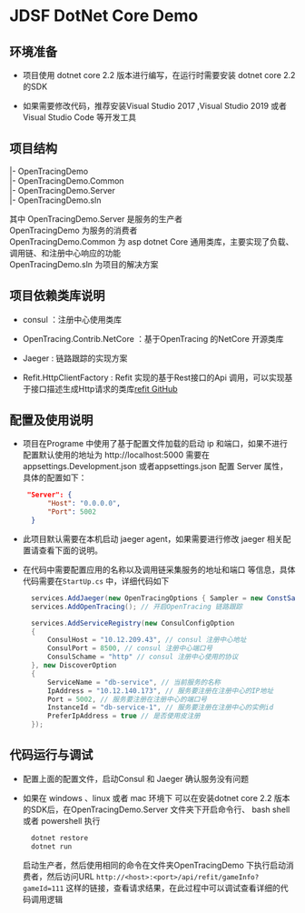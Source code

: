 # JDSF DotNet Core Demo

## 环境准备

* 项目使用 dotnet core 2.2 版本进行编写，在运行时需要安装 dotnet core 2.2 的SDK

* 如果需要修改代码，推荐安装Visual Studio 2017 ,Visual Studio 2019 或者 Visual Studio Code 等开发工具
  
## 项目结构

|- OpenTracingDemo  
|- OpenTracingDemo.Common  
|- OpenTracingDemo.Server  
|- OpenTracingDemo.sln

其中 OpenTracingDemo.Server 是服务的生产者  
OpenTracingDemo 为服务的消费者  
OpenTracingDemo.Common 为 asp dotnet Core 通用类库，主要实现了负载、调用链、和注册中心响应的功能  
OpenTracingDemo.sln 为项目的解决方案

## 项目依赖类库说明

* consul ：注册中心使用类库

* OpenTracing.Contrib.NetCore ：基于OpenTracing 的NetCore 开源类库

* Jaeger : 链路跟踪的实现方案

* Refit.HttpClientFactory : Refit 实现的基于Rest接口的Api 调用，可以实现基于接口描述生成Http请求的类库[refit GitHub](https://github.com/reactiveui/refit)

## 配置及使用说明

* 项目在Programe 中使用了基于配置文件加载的启动 ip 和端口，如果不进行配置默认使用的地址为 http://localhost:5000 需要在 appsettings.Development.json 或者appsettings.json 配置 Server 属性，具体的配置如下：  

  ```json
   "Server": {
        "Host": "0.0.0.0",
        "Port": 5002
    }
  ```
* 此项目默认需要在本机启动 jaeger agent，如果需要进行修改 jaeger 相关配置请查看下面的说明。

* 在代码中需要配置应用的名称以及调用链采集服务的地址和端口 等信息，具体代码需要在`StartUp.cs` 中，详细代码如下

  ```csharp
    services.AddJaeger(new OpenTracingOptions { Sampler = new ConstSampler(true), SenderType = SenderType.UDPSender }); //添加 jaeger 配置信息，可以配置调用的地址 详细查看OpenTracingDemo.Common/ServiceCollectionExtensions/JaegerServiceCollectionExtensions 中的初始化Jaeger 代码
    services.AddOpenTracing(); // 开启OpenTracing 链路跟踪

    services.AddServiceRegistry(new ConsulConfigOption
    {
        ConsulHost = "10.12.209.43", // consul 注册中心地址
        ConsulPort = 8500, // consul 注册中心端口号
        ConsulSchame = "http" // consul 注册中心使用的协议
    }, new DiscoverOption
    {
        ServiceName = "db-service", // 当前服务的名称
        IpAddress = "10.12.140.173", // 服务要注册在注册中心的IP地址
        Port = 5002, // 服务要注册在注册中心的端口号
        InstanceId = "db-service-1", // 服务要注册在注册中心的实例id
        PreferIpAddress = true // 是否使用皮注册
    });
  ```

## 代码运行与调试

* 配置上面的配置文件，启动Consul 和 Jaeger 确认服务没有问题

* 如果在 windows 、linux 或者 mac 环境下 可以在安装dotnet core 2.2 版本的SDK后，在OpenTracingDemo.Server 文件夹下开启命令行、 bash shell或者 powershell 执行

  ```powershell
    dotnet restore
    dotnet run
  ```

    启动生产者，然后使用相同的命令在文件夹OpenTracingDemo 下执行启动消费者，然后访问URL `http://<host>:<port>/api/refit/gameInfo?gameId=111` 这样的链接，查看请求结果，在此过程中可以调试查看详细的代码调用逻辑
